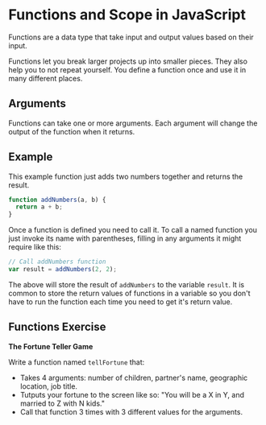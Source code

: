 # Functions and Scope in JavaScript

Functions are a data type that take input and output values based on their input.

Functions let you break larger projects up into smaller pieces. They also help you to not repeat yourself. You define a function once and use it in many different places.

## Arguments

Functions can take one or more arguments. Each argument will change the output of the function when it returns.

## Example

This example function just adds two numbers together and returns the result.

```js
function addNumbers(a, b) {
  return a + b;
}
```

Once a function is defined you need to call it. To call a named function you just invoke its name with parentheses, filling in any arguments it might require like this:

```js
// Call addNumbers function
var result = addNumbers(2, 2);
```

The above will store the result of `addNumbers` to the variable `result`. It is common to store the return values of functions in a variable so you don't have to run the function each time you need to get it's return value.

## Functions Exercise

__The Fortune Teller Game__

Write a function named `tellFortune` that:

- Takes 4 arguments: number of children, partner's name, geographic location, job title.
- Tutputs your fortune to the screen like so: "You will be a X in Y, and married to Z with N kids."
- Call that function 3 times with 3 different values for the arguments.
